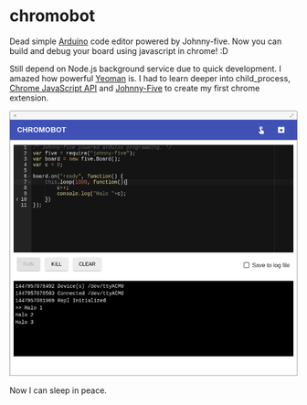 # chromobot

Dead simple [Arduino](http://arduino.cc) code editor powered by Johnny-five. Now you can build and debug your board using javascript in chrome! :D

Still depend on Node.js background service due to quick development. I amazed how powerful [Yeoman](http://yeoman.io/) is. I had to learn deeper into child_process, [Chrome JavaScript API](https://developer.chrome.com/extensions/api_index) and [Johnny-Five](http://johnny-five.io) to create my first chrome extension.


![shots](https://github.com/famasya/chromobot/blob/master/shots.png)


Now I can sleep in peace.
